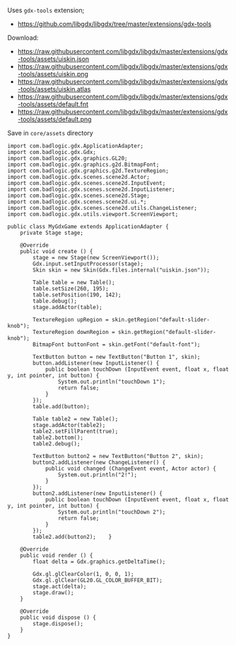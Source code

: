 

Uses `gdx-tools` extension;

* https://github.com/libgdx/libgdx/tree/master/extensions/gdx-tools

Download:

* https://raw.githubusercontent.com/libgdx/libgdx/master/extensions/gdx-tools/assets/uiskin.json
* https://raw.githubusercontent.com/libgdx/libgdx/master/extensions/gdx-tools/assets/uiskin.png
* https://raw.githubusercontent.com/libgdx/libgdx/master/extensions/gdx-tools/assets/uiskin.atlas
* https://raw.githubusercontent.com/libgdx/libgdx/master/extensions/gdx-tools/assets/default.fnt
* https://raw.githubusercontent.com/libgdx/libgdx/master/extensions/gdx-tools/assets/default.png

Save in `core/assets` directory

```
import com.badlogic.gdx.ApplicationAdapter;
import com.badlogic.gdx.Gdx;
import com.badlogic.gdx.graphics.GL20;
import com.badlogic.gdx.graphics.g2d.BitmapFont;
import com.badlogic.gdx.graphics.g2d.TextureRegion;
import com.badlogic.gdx.scenes.scene2d.Actor;
import com.badlogic.gdx.scenes.scene2d.InputEvent;
import com.badlogic.gdx.scenes.scene2d.InputListener;
import com.badlogic.gdx.scenes.scene2d.Stage;
import com.badlogic.gdx.scenes.scene2d.ui.*;
import com.badlogic.gdx.scenes.scene2d.utils.ChangeListener;
import com.badlogic.gdx.utils.viewport.ScreenViewport;

public class MyGdxGame extends ApplicationAdapter {
	private Stage stage;
	
	@Override
	public void create () {
		stage = new Stage(new ScreenViewport());
		Gdx.input.setInputProcessor(stage);
		Skin skin = new Skin(Gdx.files.internal("uiskin.json"));

		Table table = new Table();
		table.setSize(260, 195);
		table.setPosition(190, 142);
		table.debug();
		stage.addActor(table);

		TextureRegion upRegion = skin.getRegion("default-slider-knob");
		TextureRegion downRegion = skin.getRegion("default-slider-knob");
		BitmapFont buttonFont = skin.getFont("default-font");

		TextButton button = new TextButton("Button 1", skin);
		button.addListener(new InputListener() {
			public boolean touchDown (InputEvent event, float x, float y, int pointer, int button) {
				System.out.println("touchDown 1");
				return false;
			}
		});
		table.add(button);

		Table table2 = new Table();
		stage.addActor(table2);
		table2.setFillParent(true);
		table2.bottom();
		table2.debug();

		TextButton button2 = new TextButton("Button 2", skin);
		button2.addListener(new ChangeListener() {
			public void changed (ChangeEvent event, Actor actor) {
				System.out.println("2!");
			}
		});
		button2.addListener(new InputListener() {
			public boolean touchDown (InputEvent event, float x, float y, int pointer, int button) {
				System.out.println("touchDown 2");
				return false;
			}
		});
		table2.add(button2);	}

	@Override
	public void render () {
		float delta = Gdx.graphics.getDeltaTime();

		Gdx.gl.glClearColor(1, 0, 0, 1);
		Gdx.gl.glClear(GL20.GL_COLOR_BUFFER_BIT);
		stage.act(delta);
		stage.draw();
	}

	@Override
	public void dispose () {
		stage.dispose();
	}
}
```
